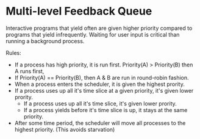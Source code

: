 # Multi-level Feedback Queue

Interactive programs that yield often are given higher priority compared to programs that yield infrequently.
Waiting for user input is critical than running a background process.

Rules:

- If a process has high priority, it is run first. Priority(A) > Priority(B) then A runs first,
- If Priority(A) == Priority(B), then A & B are run in round-robin fashion.
- When a process enters the scheduler, it is given the highest prority.
- If a process uses up all it's time slice at a given priority, it's given lower prority.
    - If a process uses up all it's time slice, it's given lower prority.
    - If a process yields before it's time slice is up, it stays at the same priority.
- After some time period, the scheduler will move all processes to the highest priority. (This avoids starvation)

